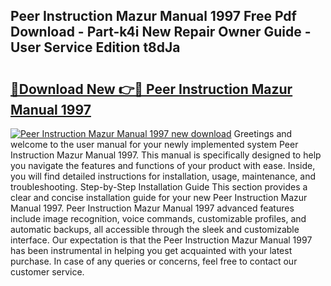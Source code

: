 ## Peer Instruction Mazur Manual 1997 Free Pdf Download - Part-k4i New Repair Owner Guide - User Service Edition t8dJa

# <h2><a href="http://bc53069.oget.top/?id=Peer+Instruction+Mazur+Manual+1997">🔗Download New 👉🔴 Peer Instruction Mazur Manual 1997</a></h2>

[![Peer Instruction Mazur Manual 1997 new download](https://i.imgur.com/5g1atiW.png)](http://bc53069.oget.top/?id=Peer+Instruction+Mazur+Manual+1997)
Greetings and welcome to the user manual for your newly implemented system Peer Instruction Mazur Manual 1997. This manual is specifically designed to help you navigate the features and functions of your product with ease. Inside, you will find detailed instructions for installation, usage, maintenance, and troubleshooting. Step-by-Step Installation Guide This section provides a clear and concise installation guide for your new Peer Instruction Mazur Manual 1997. Peer Instruction Mazur Manual 1997 advanced features include image recognition, voice commands, customizable profiles, and automatic backups, all accessible through the sleek and customizable interface. Our expectation is that the Peer Instruction Mazur Manual 1997 has been instrumental in helping you get acquainted with your latest purchase. In case of any queries or concerns, feel free to contact our customer service.
